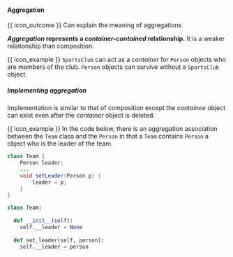 <div id="title">

#### Aggregation

</div>

<span id="prereqs"></span>

<span id="outcomes">{{ icon_outcome }} Can explain the meaning of aggregations</span>

<div id="body">

**_Aggregation_ represents a _container-contained_ relationship.** It is a weaker relationship than composition.

<tip-box> 

{{ icon_example }} `SportsClub` can act as a _container_ for `Person` objects who are members of the club. `Person` objects can survive without a `SportsClub` object.

</tip-box>

#####  Implementing aggregation

Implementation is similar to that of composition except the _containee_ object can exist even after the _container_ object is deleted.

<tip-box>

{{ icon_example }} In the code below, there is an aggregation association between the `Team` class and the `Person` in that a `Team` contains `Person` a object who is the leader of the team.

<div class="alt-java">

```java
class Team {
    Person leader;
    ...
    void setLeader(Person p) {
        leader = p;
    }
}
```
</div>
<div class="alt-python">

```python
class Team:
  
  def __init__(self):
    self.__leader = None
    
  def set_leader(self, person):
    self.__leader = person
```
</div>

</tip-box>

</div>

<div id="extras">
</div>
